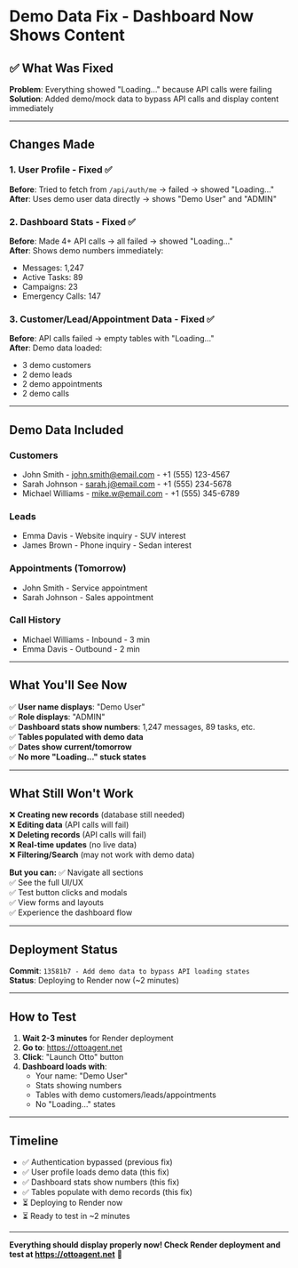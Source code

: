 # Demo Data Fix - Dashboard Now Shows Content

## ✅ What Was Fixed

**Problem**: Everything showed "Loading..." because API calls were failing  
**Solution**: Added demo/mock data to bypass API calls and display content immediately

---

## Changes Made

### 1. User Profile - Fixed ✅
**Before**: Tried to fetch from `/api/auth/me` → failed → showed "Loading..."  
**After**: Uses demo user data directly → shows "Demo User" and "ADMIN"

### 2. Dashboard Stats - Fixed ✅
**Before**: Made 4+ API calls → all failed → showed "Loading..."  
**After**: Shows demo numbers immediately:
- Messages: 1,247
- Active Tasks: 89
- Campaigns: 23
- Emergency Calls: 147

### 3. Customer/Lead/Appointment Data - Fixed ✅
**Before**: API calls failed → empty tables with "Loading..."  
**After**: Demo data loaded:
- 3 demo customers
- 2 demo leads
- 2 demo appointments
- 2 demo calls

---

## Demo Data Included

### Customers
- John Smith - john.smith@email.com - +1 (555) 123-4567
- Sarah Johnson - sarah.j@email.com - +1 (555) 234-5678
- Michael Williams - mike.w@email.com - +1 (555) 345-6789

### Leads
- Emma Davis - Website inquiry - SUV interest
- James Brown - Phone inquiry - Sedan interest

### Appointments (Tomorrow)
- John Smith - Service appointment
- Sarah Johnson - Sales appointment

### Call History
- Michael Williams - Inbound - 3 min
- Emma Davis - Outbound - 2 min

---

## What You'll See Now

✅ **User name displays**: "Demo User"  
✅ **Role displays**: "ADMIN"  
✅ **Dashboard stats show numbers**: 1,247 messages, 89 tasks, etc.  
✅ **Tables populated with demo data**  
✅ **Dates show current/tomorrow**  
✅ **No more "Loading..." stuck states**  

---

## What Still Won't Work

❌ **Creating new records** (database still needed)  
❌ **Editing data** (API calls will fail)  
❌ **Deleting records** (API calls will fail)  
❌ **Real-time updates** (no live data)  
❌ **Filtering/Search** (may not work with demo data)

**But you can:**
✅ Navigate all sections  
✅ See the full UI/UX  
✅ Test button clicks and modals  
✅ View forms and layouts  
✅ Experience the dashboard flow  

---

## Deployment Status

**Commit**: `13581b7 - Add demo data to bypass API loading states`  
**Status**: Deploying to Render now (~2 minutes)  

---

## How to Test

1. **Wait 2-3 minutes** for Render deployment
2. **Go to**: https://ottoagent.net
3. **Click**: "Launch Otto" button
4. **Dashboard loads with**:
   - Your name: "Demo User"
   - Stats showing numbers
   - Tables with demo customers/leads/appointments
   - No "Loading..." states

---

## Timeline

- ✅ Authentication bypassed (previous fix)
- ✅ User profile loads demo data (this fix)
- ✅ Dashboard stats show numbers (this fix)
- ✅ Tables populate with demo records (this fix)
- ⏳ Deploying to Render now
- ⏳ Ready to test in ~2 minutes

---

**Everything should display properly now! Check Render deployment and test at https://ottoagent.net** 🎉
